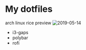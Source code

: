 # My dotfiles
arch linux rice preview
![2019-05-14](https://raw.githubusercontent.com/nekros0day/dotfiles/preview.png)
* i3-gaps
* polybar
* rofi

